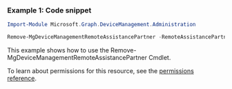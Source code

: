 ### Example 1: Code snippet

```powershellImport-Module Microsoft.Graph.DeviceManagement.Administration

Remove-MgDeviceManagementRemoteAssistancePartner -RemoteAssistancePartnerId $remoteAssistancePartnerId
```
This example shows how to use the Remove-MgDeviceManagementRemoteAssistancePartner Cmdlet.
To learn about permissions for this resource, see the [permissions reference](/graph/permissions-reference).


